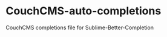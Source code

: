 CouchCMS-auto-completions
=========================

CouchCMS completions file for Sublime-Better-Completion
